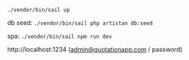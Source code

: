 `./vendor/bin/sail up`

db seed: `./vendor/bin/sail php artistan db:seed`

spa: `./vendor/bin/sail npm run dev`

http://localhost:1234 (admin@quotationapp.com / password) 

